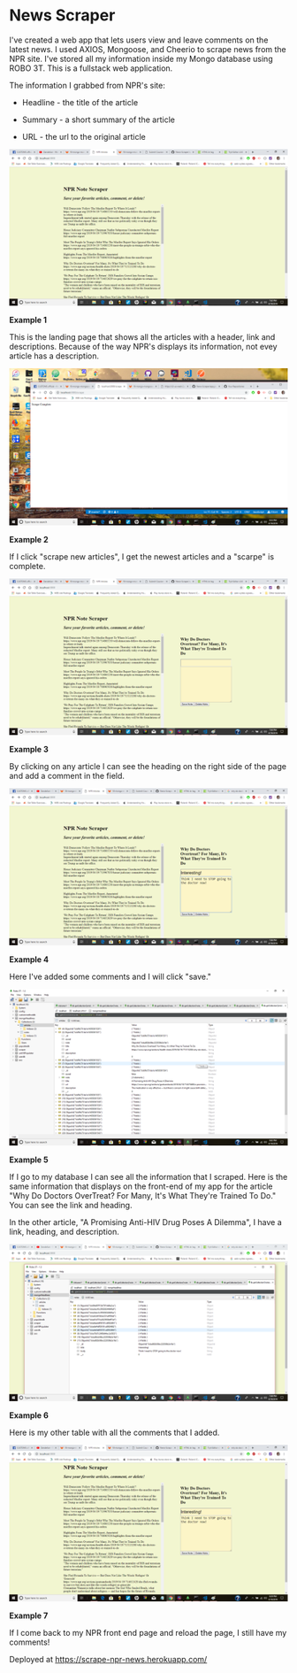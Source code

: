 # News Scraper

 I've created a web app that lets users view and leave comments on the latest news. I used AXIOS, Mongoose, and Cheerio to scrape news from the NPR site.  I've stored all my information inside my Mongo database using ROBO 3T.  This is a fullstack web application.

 The information I grabbed from NPR's site: 

  * Headline - the title of the article

  * Summary - a short summary of the article

  * URL - the url to the original article




![first-prompt](public/assets/images/news1.png)

**Example 1** 

This is the landing page that shows all the articles with a header, link and descriptions. Because of the way NPR's displays its information, not evey article has a description.

![first-prompt](public/assets/images/news9.png)

**Example 2** 

If I click "scrape new articles", I get the newest articles and a "scarpe" is complete.


![first-prompt](public/assets/images/news2.png)

**Example 3** 

By clicking on any article I can see the heading on the right side of the page and add a comment in the field.

![first-prompt](public/assets/images/news3.png)

**Example 4** 

Here I've added some comments and I will click "save."

![first-prompt](public/assets/images/news4.png)

**Example 5** 

If I go to my database I can see all the information that I scraped.  Here is the same information that displays on the front-end of my app for the article "Why Do Doctors OverTreat? For Many, It's What They're Trained To Do."  You can see the link and heading.  

In the other article, "A Promising Anti-HIV Drug Poses A Dilemma", I have a link, heading, and description. 


![first-prompt](public/assets/images/news5.png)


**Example 6**

Here is my other table with all the comments that I added.


![first-prompt](public/assets/images/news6.png)

**Example 7**

If I come back to my NPR front end page and reload the page, I still have my comments!

Deployed at https://scrape-npr-news.herokuapp.com/
